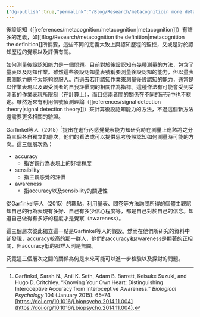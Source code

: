 ```yaml
---
{"dg-publish":true,"permalink":"/Blog/Research/metacognitioin more details from bodily awareness/","title":"後設認知測量方法的思考","tags":["blog","metacognition"],"created":"2021-11-25","updated":""}
---
```





後設認知（[[references/metacognition/metacognition\|metacognition]]）有許多的定義，如[[Blog/Research/metacognition the definition\|metacognition the definition]]所摘要，這些不同的定義大致上與認知歷程的監控，又或是對於認知歷程的覺察以及評價有關。

如何測量後設認知能力是一個問題。目前對於後設認知有幾種測量的方法，包含了量表以及認知作業。雖然這些後設認知量表號稱要測量後設認知的能力，但以量表來測能力總不太能夠說服人。而過去若用認知作業來測量後設認知的能力，通常是以作業表現以及跟受測者的自我評價間的相關作為指標。這種作法有可能會受到受測者的作業表現所限制（在計算上），而且這兩者間的關係在不同的研究中也不穩定。雖然近來有利用信號偵測理論（[[references/signal detection theory\|signal detection theory]]）來計算後設認知能力的方法，不過這個新方法還需要更多相關的驗證。

Garfinkel等人（2015）[^1]提出在進行內感覺覺察能力知研究時在測量上應該將之分為三個各自獨立的層次，他們的看法或可以提供思考後設認知如何測量時可能的方向。這三個層次為：
- accuracy
	- 指客觀行為表現上的好壞程度
- sensibility
	- 指主觀感覺的評價
- awareness
	- 指accuracy以及sensibility的關連性


從Garfinkel等人（2015）的觀點，利用量表、問卷等方法詢問所得的個體主觀認知自己的行為表現有多好、自己有多少信心程度等，都是自己對於自己的信念。知道自己做得有多好的程度才是覺察（awareness）。

這三個層次彼此獨立這一點是Garfinkel等人的假設。然而在他們所研究的資料中卻發現，accuracy較高的那一群人，他們的accuracy和awareness是顯著的正相關，但accuracy低的那群人則是無關。

究竟這三個層次之間的關係為何是未來可能可以進一步檢驗以及探討的問題。


[^1]: Garfinkel, Sarah N., Anil K. Seth, Adam B. Barrett, Keisuke Suzuki, and Hugo D. Critchley. “Knowing Your Own Heart: Distinguishing Interoceptive Accuracy from Interoceptive Awareness.” _Biological Psychology_ 104 (January 2015): 65–74. [https://doi.org/10.1016/j.biopsycho.2014.11.004](https://doi.org/10.1016/j.biopsycho.2014.11.004).